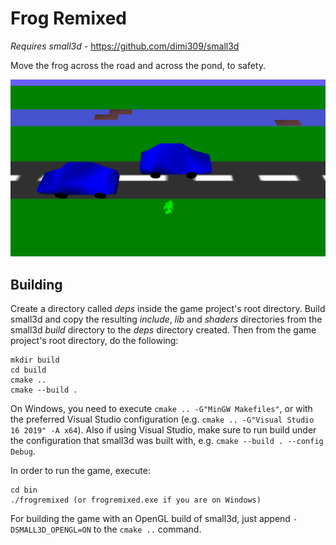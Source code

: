 Frog Remixed
============

*Requires small3d* - https://github.com/dimi309/small3d

Move the frog across the road and across the pond, to safety.

![screenshot](screenshot.png)

Building
--------
Create a directory called *deps* inside the game project's root directory.
Build small3d and copy the resulting *include*, *lib* and *shaders* directories from the small3d *build* directory to the *deps* directory created. Then from the game project's root directory, do the following:
	
	mkdir build
    cd build
    cmake ..
    cmake --build .
	
On Windows, you need to execute `cmake .. -G"MinGW Makefiles"`, or with the preferred Visual Studio configuration (e.g. `cmake .. -G"Visual Studio 16 2019" -A x64`). Also if using Visual Studio, make sure to run build under the configuration that small3d was built with, e.g. `cmake --build . --config Debug`.

In order to run the game, execute:
	
	cd bin
	./frogremixed (or frogremixed.exe if you are on Windows)
	
For building the game with an OpenGL build of small3d, just append `-DSMALL3D_OPENGL=ON` to the `cmake ..` command.
